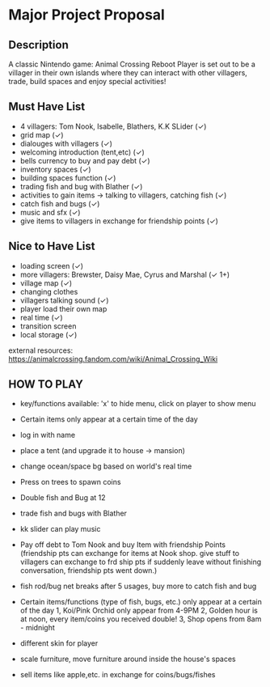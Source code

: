 # Major Project Proposal

## Description

A classic Nintendo game: Animal Crossing Reboot
Player is set out to be a villager in their own islands where they can interact with other villagers, trade, build spaces and enjoy special activities!

## Must Have List

- 4 villagers: Tom Nook, Isabelle, Blathers, K.K SLider (✓)
- grid map (✓)
- dialouges with villagers (✓)
- welcoming introduction (tent,etc)  (✓)
- bells currency to buy and pay debt (✓)
- inventory spaces (✓)
- building spaces function (✓)
- trading fish and bug with Blather (✓)
- activities to gain items -> talking to villagers, catching fish (✓)
- catch fish and bugs (✓)
- music and sfx (✓)
- give items to villagers in exchange for friendship points (✓)


## Nice to Have List

- loading screen (✓)
- more villagers: Brewster, Daisy Mae, Cyrus and Marshal (✓ 1+)
- village map (✓)
- changing clothes
- villagers talking sound (✓)
- player load their own map
- real time (✓)
- transition screen
- local storage (✓)

external resources:
https://animalcrossing.fandom.com/wiki/Animal_Crossing_Wiki


## HOW TO PLAY
-  key/functions available: 'x' to hide menu, click on player to show menu 
- Certain items only appear at a certain time of the day
- log in with name
- place a tent (and upgrade it to house -> mansion)

- change ocean/space bg based on world's real time 
- Press on trees to spawn coins

- Double fish and Bug at 12

- trade fish and bugs with Blather

- kk slider can play music

- Pay off debt to Tom Nook and buy Item with friendship Points
(friendship pts can exchange for items at Nook shop. give stuff to villagers can exchange to frd ship pts
if suddenly leave without finishing conversation, friendship pts went down.)
   
- fish rod/bug net breaks after 5 usages, buy more to catch fish and bug

- Certain items/functions (type of fish, bugs, etc.) only appear at a certain of the day
1, Koi/Pink Orchid only appear from 4-9PM
2, Golden hour is at noon, every item/coins you received double!
3, Shop opens from 8am - midnight

- different skin for player 

- scale furniture, move furniture around inside the house's spaces
- sell items like apple,etc. in exchange for coins/bugs/fishes
